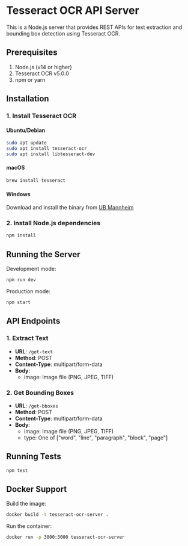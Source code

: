 # Tesseract OCR API Server

This is a Node.js server that provides REST APIs for text extraction and bounding box detection using Tesseract OCR.

## Prerequisites

1. Node.js (v14 or higher)
2. Tesseract OCR v5.0.0
3. npm or yarn

## Installation

### 1. Install Tesseract OCR

#### Ubuntu/Debian
```bash
sudo apt update
sudo apt install tesseract-ocr
sudo apt install libtesseract-dev
```

#### macOS
```bash
brew install tesseract
```

#### Windows
Download and install the binary from [UB Mannheim](https://github.com/UB-Mannheim/tesseract/wiki)

### 2. Install Node.js dependencies

```bash
npm install
```

## Running the Server

Development mode:
```bash
npm run dev
```

Production mode:
```bash
npm start
```

## API Endpoints

### 1. Extract Text
- **URL**: `/get-text`
- **Method**: POST
- **Content-Type**: multipart/form-data
- **Body**: 
  - image: Image file (PNG, JPEG, TIFF)

### 2. Get Bounding Boxes
- **URL**: `/get-bboxes`
- **Method**: POST
- **Content-Type**: multipart/form-data
- **Body**:
  - image: Image file (PNG, JPEG, TIFF)
  - type: One of ["word", "line", "paragraph", "block", "page"]

## Running Tests

```bash
npm test
```

## Docker Support

Build the image:
```bash
docker build -t tesseract-ocr-server .
```

Run the container:
```bash
docker run -p 3000:3000 tesseract-ocr-server
```